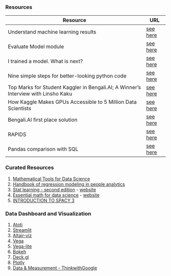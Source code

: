### Resources
| Resource	| URL	|
|-	|-	|
| Understand machine learning results | [see here](https://docs.microsoft.com/en-us/azure/machine-learning/how-to-understand-automated-ml) 	|  
| Evaluate Model module | [see here](https://docs.microsoft.com/en-us/azure/machine-learning/algorithm-module-reference/evaluate-model) 	| 
| I trained a model. What is next? | [see here](https://medium.com/kaggle-blog/i-trained-a-model-what-is-next-d1ba1c560e26)	| 
| Nine simple steps for better-looking python code | [see here](https://ternaus.blog/tutorial/2020/04/09/Nine-simple-steps-for-better-looking-python-code.html) |
| Top Marks for Student Kaggler in Bengali.AI; A Winner’s Interview with Linsho Kaku | [see here](https://medium.com/kaggle-blog/top-marks-for-student-kaggler-in-bengali-ai-a-winners-interview-with-linsho-kaku-dd321b324c74) |
| How Kaggle Makes GPUs Accessible to 5 Million Data Scientists | [see here](https://news.developer.nvidia.com/how-kaggle-makes-gpus-accessible-to-5-million-data-scientists/) |
| Bengali.AI first place solution | [see here](https://www.kaggle.com/c/bengaliai-cv19/discussion/135984?utm_medium=blog&utm_source=medium&utm_campaign=bengaliai-1stplace-blog) |
| RAPIDS | [see here](https://medium.com/dataseries/gpu-powered-data-science-not-deep-learning-with-rapids-29f9ed8d51f3) |
| Pandas comparison with SQL | [see here](https://pandas.pydata.org/docs/getting_started/comparison/comparison_with_sql.html) |

### Curated Resources
1. [Mathematical Tools for Data Science](https://cds.nyu.edu/math-tools/)
2. [Handbook of regression modeling in people analytics](https://peopleanalytics-regression-book.org/)
3. [Stat learning - second edition](https://www.statlearning.com/) - [website](https://web.stanford.edu/~hastie/ISLRv2_website.pdf)
4. [Essential math for data science](https://hadrienj.github.io/tags/#essential-math) - [website](https://www.essentialmathfordatascience.com/)
5. [INTRODUCTION TO SPACY 3](http://spacy.pythonhumanities.com/intro.html)

### Data Dashboard and Visualization
1. [Atoti](https://www.atoti.io/)
2. [Streamlit](https://streamlit.io/)
3. [Altair-viz](https://altair-viz.github.io/)
4. [Vega](https://vega.github.io/vega/)
5. [Vega-lite](https://vega.github.io/vega-lite/)
6. [Bokeh](https://bokeh.org/)
7. [Deck.gl](https://deckgl.readthedocs.io/en/latest/)
8. [Plotly](https://plotly.com/)
9. [Data & Measurement - ThinkwithGoogle](https://www.thinkwithgoogle.com/intl/en-apac/marketing-strategies/data-and-measurement/?utm_source=twg_paid_gsn&utm_medium=paidsearch&utm_campaign=twg_paid_gsn&utm_medium=cpc&utm_source=Google&utm_team=twg-apac&utm_campaign=202011-yisq42020-vn-en&gclid=CjwKCAjw1JeJBhB9EiwAV612y-bX3gNZuVeP03dn4pu6NXMqrp2vxqSh_ARx5xF9dNR1sfliH-2k5RoCuuEQAvD_BwE&gclsrc=aw.ds)
